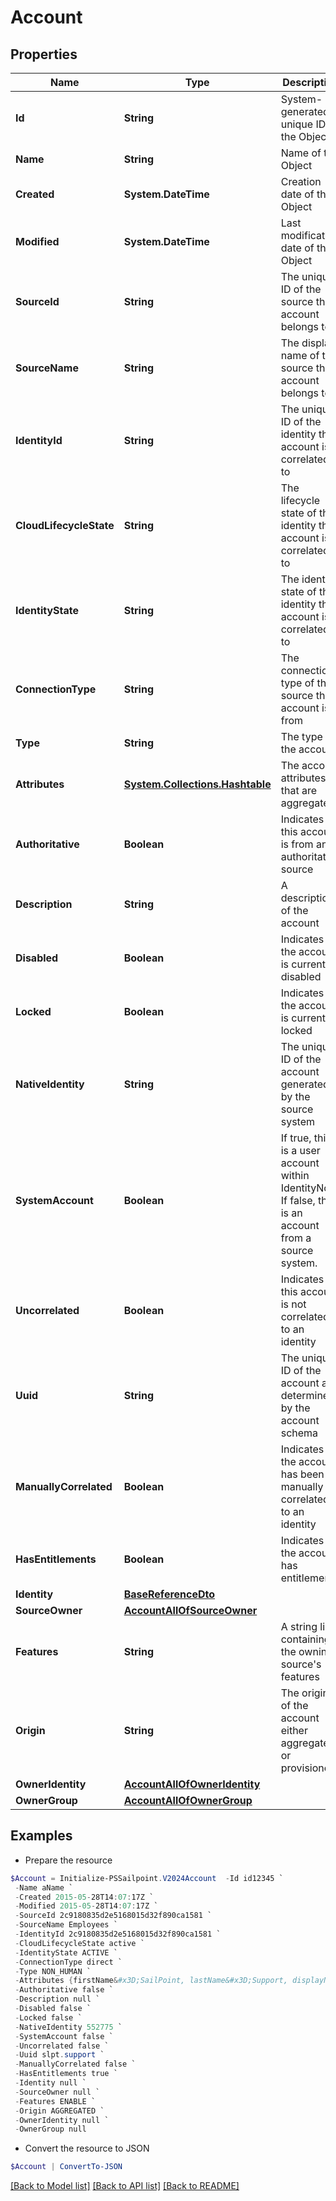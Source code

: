 # Account
## Properties

Name | Type | Description | Notes
------------ | ------------- | ------------- | -------------
**Id** | **String** | System-generated unique ID of the Object | [optional] [readonly] 
**Name** | **String** | Name of the Object | 
**Created** | **System.DateTime** | Creation date of the Object | [optional] [readonly] 
**Modified** | **System.DateTime** | Last modification date of the Object | [optional] [readonly] 
**SourceId** | **String** | The unique ID of the source this account belongs to | 
**SourceName** | **String** | The display name of the source this account belongs to | 
**IdentityId** | **String** | The unique ID of the identity this account is correlated to | [optional] 
**CloudLifecycleState** | **String** | The lifecycle state of the identity this account is correlated to | [optional] 
**IdentityState** | **String** | The identity state of the identity this account is correlated to | [optional] 
**ConnectionType** | **String** | The connection type of the source this account is from | [optional] 
**Type** | **String** | The type of the account | [optional] 
**Attributes** | [**System.Collections.Hashtable**](AnyType.md) | The account attributes that are aggregated | 
**Authoritative** | **Boolean** | Indicates if this account is from an authoritative source | 
**Description** | **String** | A description of the account | [optional] 
**Disabled** | **Boolean** | Indicates if the account is currently disabled | 
**Locked** | **Boolean** | Indicates if the account is currently locked | 
**NativeIdentity** | **String** | The unique ID of the account generated by the source system | 
**SystemAccount** | **Boolean** | If true, this is a user account within IdentityNow.  If false, this is an account from a source system. | 
**Uncorrelated** | **Boolean** | Indicates if this account is not correlated to an identity | 
**Uuid** | **String** | The unique ID of the account as determined by the account schema | [optional] 
**ManuallyCorrelated** | **Boolean** | Indicates if the account has been manually correlated to an identity | 
**HasEntitlements** | **Boolean** | Indicates if the account has entitlements | 
**Identity** | [**BaseReferenceDto**](BaseReferenceDto.md) |  | [optional] 
**SourceOwner** | [**AccountAllOfSourceOwner**](AccountAllOfSourceOwner.md) |  | [optional] 
**Features** | **String** | A string list containing the owning source&#39;s features | [optional] 
**Origin** | **String** | The origin of the account either aggregated or provisioned | [optional] 
**OwnerIdentity** | [**AccountAllOfOwnerIdentity**](AccountAllOfOwnerIdentity.md) |  | [optional] 
**OwnerGroup** | [**AccountAllOfOwnerGroup**](AccountAllOfOwnerGroup.md) |  | [optional] 

## Examples

- Prepare the resource
```powershell
$Account = Initialize-PSSailpoint.V2024Account  -Id id12345 `
 -Name aName `
 -Created 2015-05-28T14:07:17Z `
 -Modified 2015-05-28T14:07:17Z `
 -SourceId 2c9180835d2e5168015d32f890ca1581 `
 -SourceName Employees `
 -IdentityId 2c9180835d2e5168015d32f890ca1581 `
 -CloudLifecycleState active `
 -IdentityState ACTIVE `
 -ConnectionType direct `
 -Type NON_HUMAN `
 -Attributes {firstName&#x3D;SailPoint, lastName&#x3D;Support, displayName&#x3D;SailPoint Support} `
 -Authoritative false `
 -Description null `
 -Disabled false `
 -Locked false `
 -NativeIdentity 552775 `
 -SystemAccount false `
 -Uncorrelated false `
 -Uuid slpt.support `
 -ManuallyCorrelated false `
 -HasEntitlements true `
 -Identity null `
 -SourceOwner null `
 -Features ENABLE `
 -Origin AGGREGATED `
 -OwnerIdentity null `
 -OwnerGroup null
```

- Convert the resource to JSON
```powershell
$Account | ConvertTo-JSON
```

[[Back to Model list]](../README.md#documentation-for-models) [[Back to API list]](../README.md#documentation-for-api-endpoints) [[Back to README]](../README.md)


